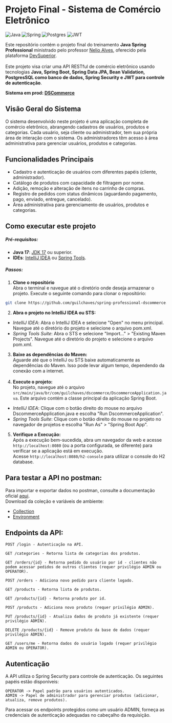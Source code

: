 #   Projeto Final - Sistema de Comércio Eletrônico

![Java](https://img.shields.io/badge/java-%23ED8B00.svg?style=for-the-badge&logo=openjdk&logoColor=white)
![Spring](https://img.shields.io/badge/spring-%236DB33F.svg?style=for-the-badge&logo=spring&logoColor=white)
![Postgres](https://img.shields.io/badge/postgres-%23316192.svg?style=for-the-badge&logo=postgresql&logoColor=white)
![JWT](https://img.shields.io/badge/JWT-black?style=for-the-badge&logo=JSON%20web%20tokens)


Este repositório contém o projeto final do treinamento **Java Spring Professional** ministrado pelo
professor [Nelio Alves](https://www.udemy.com/user/nelio-alves/), oferecido pela plataforma [DevSuperior](https://devsuperior.com.br/).</br></br>
Este projeto visa criar uma API RESTful de comércio
eletrônico usando tecnologias **Java, Spring Boot, Spring Data JPA, Bean Validation, PostgresSQL como banco de dados, Spring Security e JWT para controle de autenticação**.</br>

**Sistema em prod: [DSCommerce](https://dscommerce.onrender.com/products)**

## Visão Geral do Sistema
O sistema desenvolvido neste projeto é uma aplicação completa de comércio eletrônico,
abrangendo cadastros de usuários, produtos e categorias. Cada usuário, seja cliente ou administrador,
tem sua própria área de interação com o sistema. Os administradores têm acesso à área administrativa para gerenciar
usuários, produtos e categorias.


## Funcionalidades Principais

- Cadastro e autenticação de usuários com diferentes papéis (cliente, administrador).
- Catálogo de produtos com capacidade de filtragem por nome.
- Adição, remoção e alteração de itens no carrinho de compras.
- Registro de pedidos com status dinâmicos (aguardando pagamento, pago, enviado, entregue, cancelado).
- Área administrativa para gerenciamento de usuários, produtos e categorias.

## Como executar este projeto
##### Pré-requisitos:
- **Java 17**: [JDK 17](https://www.oracle.com/java/technologies/downloads/) ou superior.
- **IDEs**: [IntelliJ IDEA](https://www.jetbrains.com/idea/download/) ou [Spring Tools](https://spring.io/tools).

##### Passos:

1. **Clone o repositório**</br>
Abra o terminal e navegue até o diretório onde deseja armazenar o projeto. Execute o seguinte comando para clonar o repositório:

```bash
git clone https://github.com/guilchaves/spring-professional-dscommerce.git
```
2. **Abra o projeto no IntelliJ IDEA ou STS:**</br>
- _IntelliJ IDEA_: Abra o IntelliJ IDEA e selecione "Open" no menu principal. Navegue até o diretório do projeto e selecione o arquivo pom.xml.
- _Spring Tools Suite_: Abra o STS e selecione "Import...​" > "Existing Maven Projects". Navegue até o diretório do projeto e selecione o arquivo pom.xml.

3. **Baixe as dependências do Maven:**</br>
Aguarde até que o IntelliJ ou STS baixe automaticamente as dependências do Maven. Isso pode levar algum tempo, dependendo da conexão com a internet.</br></br>
4. **Execute o projeto:**</br>
No projeto, navegue até o arquivo `src/main/java/br/com/guilchaves/dscommerce/DscommerceApplication.java`. Este arquivo contém 
a classe principal da aplicação Spring Boot.</br>
- _IntelliJ IDEA_: Clique com o botão direito do mouse no arquivo DscommerceApplication.java e escolha "Run DscommerceApplication".
- _Spring Tools Suite_: Clique com o botão direito do mouse no projeto no navegador de projetos e escolha "Run As" > "Spring Boot App".

5. **Verifique a Execução:**</br>
Após a execução bem-sucedida, abra um navegador da web e acesse `http://localhost:8080` (ou a porta configurada, se diferente) para verificar se a aplicação está em execução.</br>
Acesse `http://localhost:8080/h2-console` para utilizar o console do H2 database.</br>


## Para testar a API no postman:
Para importar e exportar dados no postman, consulte a documentação oficial [aqui](https://learning.postman.com/docs/getting-started/importing-and-exporting/importing-data/).
</br>
Download da coleção e variáveis de ambiente:
- [Collection](https://drive.google.com/file/d/1TjBh5Nu5znqEB-umnf304MMHe8USVLdj/view?usp=sharing)
- [Environment](https://drive.google.com/file/d/1_L1r4OSXcIJVxGzq-vGHYYP8CpoD5fhD/view?usp=sharing)
 
## Endpoints da API:

```
POST /login - Autenticação na API.

GET /categories - Retorna lista de categorias dos produtos.

GET /orders/{id} - Retorna pedido do usuário por id - clientes não podem acessar pedidos de outros clientes (requer privilégio ADMIN ou OPERATOR).

POST /orders - Adiciona novo pedido para cliente logado.

GET /products - Retorna lista de produtos.

GET /products/{id} - Retorna produto por id.

POST /products - Adiciona novo produto (requer privilégio ADMIN).

PUT /products/{id} - Atualiza dados de produto já existente (requer privilégio ADMIN).

DELETE /products/{id} - Remove produto da base de dados (requer privilégio ADMIN).

GET /users/me - Retorna dados do usuário logado (requer privilégio ADMIN ou OPERATOR).
```

## Autenticação
A API utiliza o Spring Security para controle de autenticação. Os seguintes papéis estão disponíveis:
```
OPERATOR -> Papel padrão para usuários autenticados.
ADMIN -> Papel de administrador para gerenciar produtos (adicionar, atualiza, remove produtos). 
```
Para acessar os endpoints protegidos como um usuário ADMIN, forneça as credenciais de autenticação adequadas no cabeçalho da requisição.
